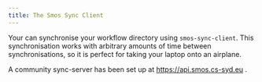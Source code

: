 ```yaml
---
title: The Smos Sync Client
---
```


Your can synchronise your workflow directory using `smos-sync-client`.
This synchronisation works with arbitrary amounts of time between synchronisations,
so it is perfect for taking your laptop onto an airplane.

A community sync-server has been set up at https://api.smos.cs-syd.eu .

